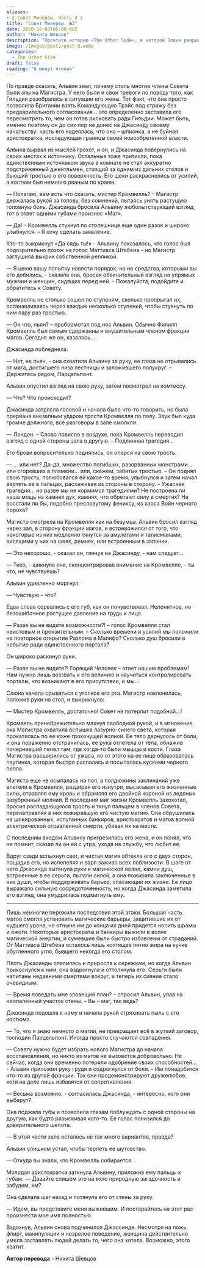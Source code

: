 ```yaml
---
aliases: 
- ⟪ Совет Минервы. Часть 3 ⟫
title: "Совет Минервы. №3"
date: 2020-10-03T05:00:00Z
author: "Никита Шевцов"
description: "Прочтите историю «The Other Side», в которой Элвин разрывается между своей верностью гильдии и беспокойством о положении своей жены. Следите за развитием событий в этой интригующей истории о шпионаже и силовых играх. | Malifaux история"
image: /images/posts/post-Q.webp
categories: 
  - The Other Side
draft: false
reading: "6 минут чтения"
---
```


По правде сказать, Альвин знал, почему столь многие члены Совета были злы на Магистра. У него были и свои тревоги по поводу того, как Гильдия разобралась в ситуации его жены. Тот факт, что она просто позволила Британии взять Командующую Трэйс под стражу без предварительного согласования… это определенно заставила его пересмотреть то, чем он готов рисковать ради Гильдии. Может быть, именно поэтому он до сих пор не донес на Джасинду своему начальству: часть его надеялась, что она – шпионка, а не буйная аристократка, исследующая границы своей новообретенной власти.

Алвина вырвал из мыслей грохот, и он, и Джасинда повернулись на своих местах к источнику. Остальные тоже притихли, пока единственным источником звука в комнате не стал аккуратно подстриженный джентльмен, стоящий за одним из дальних столов и бьющий тростью о его поверхность. Его щеки раскраснелись от усилий, а костюм был немного рваным по краям.

—  Полагаю, вам есть что сказать, мистер Кромвелль? – Магистр держалась рукой за голову, без сомнений, пытаясь унять растущую головную боль. Джасинда бросила Альвину любопытствующий взгляд, тот в ответ одними губами произнес «Маг».

—  Да! – Кромвелль стукнул по столешнице еще один разок и широко улыбнулся. – Я хочу сделать заявление.

Кто-то выкрикнул «Да сядь ты!» - Альвину показалось, что голос был подозрительно похож на голос Маттиаса Штебена – но Магистр заглушила выкрик собственной репликой.

—  Я ценю вашу попытку навести порядок, но не средства, которыми вы его добились, - сказала она, бросая обвинительный взгляд на упрямых мужчин и женщин, сидящих перед ней. - Пожалуйста, подойдите и обратитесь к Совету.

Кромвелль не столько сошел по ступеням, сколько пропрыгал их, останавливаясь через каждые несколько ступеней, чтобы стукнуть по ним пару раз тростью.

—  Он что, пьян? – пробормотал под нос Альвин. Обычно Филипп Кромвелль был самым сдержанны и внушительным членом фракции магов. Сегодня же он, казалось…

Джасинда побледнела.

—  Нет, не пьян, - она схватила Альвину за руку, ее глаза не отрывались от мага, достигшего низа лестницы и заложившего полукруг. – Держитесь рядом, Парцельпонт.

Альвин опустил взгляд на свою руку, затем посмотрел на комтессу.

—  Что? Что происходит?

Джасинда затрясла головой и начала было что-то говорить, но была прервана внезапным ударом трости Кромвелля по полу. Звук был куда громче должного, все разговоры в зале смолкли.

—  Лондон. – Слово повисло в воздухе, пока Кромвелль переводил взгляд с одной стороны зала в другую. – Подлинная трагедия…

Его брови вопросительно поднялись, он оперся на свою трость.

—  … или нет? Да-да, множество погибших, разорванных монстрами… или сгоревших в пламени… или, скажем, забитых тростью. – Он поднял свою трость, полюбовался ей какое-то время, улыбнулся и затем начал вертеть ее в пальцах, расхаживая из стороны в сторону. – Ужасная трагедия… но разве мы не кормимся трагедиями? Не построена ли наша мощь на камнях дух, камнях, что обретают силу в смертях? Не восстали ли бы, подобно пресловутому фениксу, из хаоса Войн черного пороха?

Магистр смотрела на Кромвелля как на безумца. Альвин бросил взгляд через зал, в сторону фракции магов, и встревожился от того, что некоторые из них медленно тянутся за амулетами и талисманами, висящими у них на шеях, ремнях, или встроенным в запонки.

—  Это нехорошо, - сказал он, глянув на Джасинду, - нам следует…

—  Тихо, - шикнула она, сконцентрировав внимание на Кромвелле, - ты что, не чувствуешь?

Альвин удивленно моргнул.

—  Чувствую – что?

Едва слова сорвались с его губ, как он почувствовал. Непонятное, но безошибочное растущее давление на грудь и лицо.

—  Разве вы не видите возможности?! – голос Кромвелля стал неистовым и пронзительным. – Сколько времени и усилий мы положили на повторное открытие Разлома в Малифо? Сколько душ бросили в небытие ради единственного портала?

Он широко раскинул руки.

—  Разве вы не видите?! Горящий Человек – ответ нашим проблемам! Нам нужно лишь воззвать к его величию и научиться контролировать порталы, что возникают в его присутствии, и мы…

Слюна начала срываться с уголков его рта. Магистр наклонилась, положив руки на стол, и выкрикнула:

—  Мистер Кромвелль, достаточно! Совет не потерпит подобной…!

Кромвель пренебрежительно махнул свободной рукой, и в мгновение ока Магистра охватила вспышка лазурно-синего света, которая прокатилась по ее коже грохочущей волной. Ее тело дернулось от боли, и она пораженно отстранилась, ее рука отлетела от тела, обнажив почерневший пепел там, где когда-то были мышцы и кости. Глаза Магистра расширились от ужаса, но от этого на ее лице образовалась паутинка, которая быстро распалась и посыпалась кусками черного пепла.

Магистр еще не осыпалась на пол, а полдюжины заклинаний уже влетели в Кромвелля, раздирая его изнутри, высасывая его жизненные силы, отравляя ему кровь и обрамляя его двойной короной из ледяных зазубренный молний. В последний миг жизни Кромвелль захохотал, бросил распадающуюся трость и ткнул пальцем в членов Совета, перенаправляя в них пожиравшую его чистую магию. Она обрушилась на шокированных, испуганных банкиров, аристократов и магов волной электрической отравленной смерти, убивая их на месте.

С последним входом Альвину пригрезилась его жена, и он понял, что не помнит, сказал ли он ей с утра, уходя на службу, что любит ее.

Вдруг сзади вспыхнул свет, и чистая магия обтекла его с двух сторон, пощадив его, но испепеляя и варя заживо всех поблизости. В шаге от него Джасинда вытянула руки к магической волне, камни душ, встроенные в ее серьги, пылали силой, а она пожирала заключенные в них души, чтобы поддерживать барьер, спасающий их жизни. Ее лицо выражало сильную сосредоточенность, но когда Джасинда заметила его взгляд, она умудрилась подмигнуть ему.

***

Лишь немногие пережили последствия этой атаки. Большая часть магов смогла установить магические барьеры, защитившие их от худшего урона, но отныне им до конца их дней придется носить шрамы и ожоги. Некоторые аристократы и банкиры выжили в волне магической энергии, и сумевшие были быстро избавлены от страданий. От Маттиаса Штебена осталось лишь коптящее пятно жира на кучке обугленного угля, бывшего некогда его столом.

Плоть Джасинды опалилась и приросла к сережкам, но когда Альвин прикоснулся к ним, она вздрогнула и оттолкнула его. Серьги были напитаны недавними смертями вокруг, и теперь их сияние стало очевидным.

—  Время поведать мне зловещий план? – спросил Альвин, упав на неопаленный участок стены. – Вы – маг, так ведь?

Джасинда подошла к нему и начала рукой стряхивать пыль с его костюма.

—  То, что я знаю немного о магии, не превращает всё в жуткий заговор, господин Парцельпонт. Иногда просто случаются совпадения.

—  Совету нужно будет избрать нового Магистра до начала восстановления, но никто из магов не вызовется добровольно. Не сейчас, когда они временно потеряли одобрение своих способностей… - Альвин приложил руку груди и содрогнулся от боли. – Им понадобится кто-то из другой фракции. Так они продемонстрируют дружелюбие, хотя на деле лишь избавятся от сопротивления.

—  Весьма возможно, - согласилась Джасинда, - интересно, кого они выберут?

Она поджала губы и позволила глазам поблуждать с одной стороны на другую, как будто разыскивая кого-то. Ее голос понизился до доверительного шепота.

—  В этой части зала осталось не так много вариантов, правда?

Альвин слишком устал, чтобы терпеть ее шутовство.

—  Откуда вы знали, что Кромвелль собирается…

Молодая аристократка заткнула Альвину, приложив ему пальцы к губам.
— Давайте спишем это на мою природную загадочность и забудем, хм?

Она сделала шаг назад и потянула его от стены за руку.

— Идем, вы представите меня выжившим. И постарайтесь на этот раз произнести мое имя полностью.

Вздохнув, Альвин снова подчинился Джассинде. Несмотря на ложь, флирт, манипуляции и незрелое поведение, женщина действительно умела заставлять людей делать то, чего она хотела. Возможно, этого хватит.



**Автор перевода** - Никита Шевцов